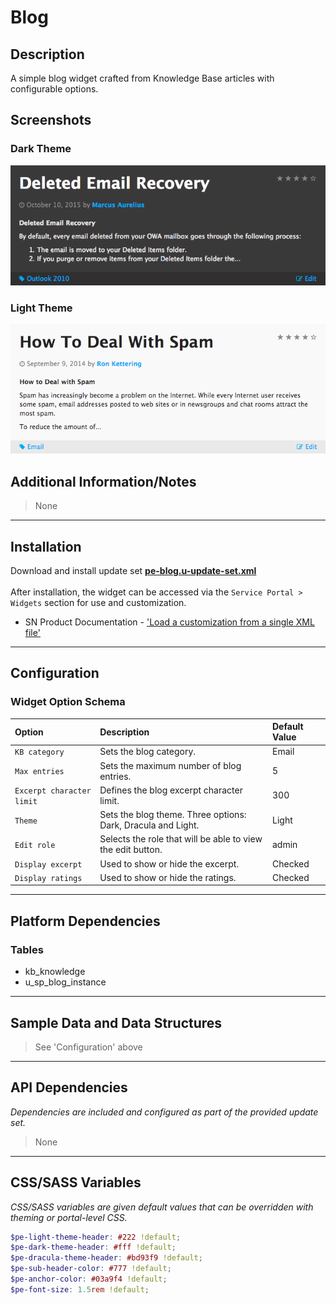 # Blog

## Description

A simple blog widget crafted from Knowledge Base articles with configurable options.

## Screenshots

### Dark Theme
![](../images/pe-blog-dark-theme.png)

### Light Theme
![](../images/pe-blog-light-theme.png)

## Additional Information/Notes
> None

---

## Installation

Download and install update set **[pe-blog.u-update-set.xml](https://github.com/platform-experience/serviceportal-widget-library/blob/master/pe-blog/pe-blog.u-update-set.xml)** <br/><br/>
After installation, the widget can be accessed via the `Service Portal > Widgets` section for use and customization.<br/>
* SN Product Documentation - ['Load a customization from a single XML file'](https://docs.servicenow.com/bundle/jakarta-application-development/page/build/system-update-sets/task/t_SaveAnUpdateSetAsAnXMLFile.html)

---

## Configuration

### Widget Option Schema

| Option | Description | Default Value |
| :--- | :--- | :--- |
| `KB category` | Sets the blog category. | Email |
| `Max entries` | Sets the maximum number of blog entries. | 5 |
| `Excerpt character limit` | Defines the blog excerpt character limit. | 300 |
| `Theme` | Sets the blog theme. Three options: Dark, Dracula and Light. | Light |
| `Edit role` | Selects the role that will be able to view the edit button. | admin |
| `Display excerpt` | Used to show or hide the excerpt. | Checked |
| `Display ratings` | Used to show or hide the ratings. | Checked |

---

## Platform Dependencies

### Tables
* kb_knowledge
* u_sp_blog_instance

---

## Sample Data and Data Structures

> See 'Configuration' above

---

## API Dependencies

<i>Dependencies are included and configured as part of the provided update set.</i>
> None

---

## CSS/SASS Variables

_CSS/SASS variables are given default values that can be overridden with theming or portal-level CSS._

```scss
$pe-light-theme-header: #222 !default;
$pe-dark-theme-header: #fff !default;
$pe-dracula-theme-header: #bd93f9 !default;
$pe-sub-header-color: #777 !default;
$pe-anchor-color: #03a9f4 !default;
$pe-font-size: 1.5rem !default;
```